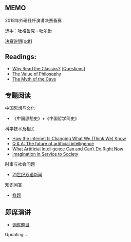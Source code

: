 ## MEMO
2018年外研社杯演讲决赛备赛

选手：吐格鲁克・吐尔逊

[决赛说明](http://uchallenge.unipus.cn/2018/constitution/speaking/447640.shtml)[[pdf](docs/fltrp2018_final.pdf)]

## Readings:

+ [Why Read the Classics?](docs/readings/Why_Read_the_Classics.pdf) [[Questions](docs/misc/classics_questions)]
+ [The Value of Philosophy](docs/readings/The_Value_of_Philosophy.pdf)
+ [The Myth of the Cave](docs/readings/The_Myth_of_the_Cave.pdf)

## 专题阅读

中国思想与文化
+ 《中国思想史》+《中国哲学简史》

科学技术及相关
+ [How the Internet Is Changing What We (Think We) Know](http://www.larrysanger.org/hownetchangesknowledge.html)
+ [Q & A: The future of artificial intelligence](https://people.eecs.berkeley.edu/~russell/temp/q-and-a.html)
+ [What Artificial Intelligence Can and Can’t Do Right Now](https://hbr.org/2016/11/what-artificial-intelligence-can-and-cant-do-right-now)
+ [Imagination in Service to Society](docs/readings/liucixin)

时事与社会问题
+ [21世纪双语新闻](https://www.i21st.cn/story/index_1.html)

知识问答
+ [样题](docs/fltrp_quiz_samples.pdf)

## 即席演讲
+ [训练题目](docs/misc/impromptu)

Updating ...
